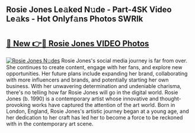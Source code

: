 ## Rosie Jones Le𝚊ked N𝚞de - Part-4SK Video Le𝚊ks - Hot Onlyf𝚊ns Photos SWRIk

# <h2><a href="http://ac27758.deff.icu/?id=Rosie+Jones">🔗 New 👉🔴 Rosie Jones VIDEO Photos</a></h2>

[![Rosie Jones N𝚞des](https://i.imgur.com/rIISA9y.gif)](http://ac27758.deff.icu/?id=Rosie+Jones)
Rosie Jones's social media journey is far from over. She continues to create content, engage with her fans, and explore new opportunities. Her future plans include expanding her brand, collaborating with more influencers and brands, and potentially starting her own business. With her unwavering determination and undeniable charisma, there's no telling how far Rosie Jones will go in the digital world. Rosie Jones (b. 1990) is a contemporary artist whose innovative and thought-provoking works have captured the attention of the art world. Born in London, England, Rosie Jones's artistic journey began at a young age, and her dedication to her craft has led her to become a force to be reckoned with in the contemporary art scene.
